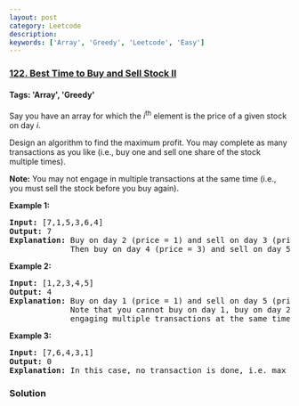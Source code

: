 ```yaml
---
layout: post
category: Leetcode
description: 
keywords: ['Array', 'Greedy', 'Leetcode', 'Easy']
---
```

### [122. Best Time to Buy and Sell Stock II](https://leetcode.com/problems/best-time-to-buy-and-sell-stock-ii)

#### Tags: 'Array', 'Greedy'

<div class="content__u3I1 question-content__JfgR"><div><p>Say you have an array for which the <em>i</em><sup>th</sup> element is the price of a given stock on day <em>i</em>.</p>
<p>Design an algorithm to find the maximum profit. You may complete as many transactions as you like (i.e., buy one and sell one share of the stock multiple times).</p>
<p><strong>Note:</strong> You may not engage in multiple transactions at the same time (i.e., you must sell the stock before you buy again).</p>
<p><strong>Example 1:</strong></p>
<pre><strong>Input:</strong> [7,1,5,3,6,4]
<strong>Output:</strong> 7
<strong>Explanation:</strong> Buy on day 2 (price = 1) and sell on day 3 (price = 5), profit = 5-1 = 4.
             Then buy on day 4 (price = 3) and sell on day 5 (price = 6), profit = 6-3 = 3.
</pre>
<p><strong>Example 2:</strong></p>
<pre><strong>Input:</strong> [1,2,3,4,5]
<strong>Output:</strong> 4
<strong>Explanation:</strong> Buy on day 1 (price = 1) and sell on day 5 (price = 5), profit = 5-1 = 4.
             Note that you cannot buy on day 1, buy on day 2 and sell them later, as you are
             engaging multiple transactions at the same time. You must sell before buying again.
</pre>
<p><strong>Example 3:</strong></p>
<pre><strong>Input:</strong> [7,6,4,3,1]
<strong>Output:</strong> 0
<strong>Explanation:</strong> In this case, no transaction is done, i.e. max profit = 0.</pre>
</div></div>

### Solution
